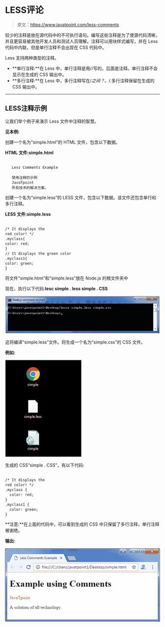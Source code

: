 # LESS评论

> 原文：<https://www.javatpoint.com/less-comments>

较少的注释是放在源代码中的不可执行语句。编写这些注释是为了使源代码清晰，并且更容易被其他开发人员和测试人员理解。注释可以用块样式编写，并在 Less 代码中内联，但是单行注释不会出现在 CSS 代码中。

Less 支持两种类型的注释。

*   **单行注释:**在 Less 中，单行注释是用//写的，后面是注释。单行注释不会显示在生成的 CSS 输出中。
*   **多行注释:**在 Less 中，多行注释写在/*之间？。*/.多行注释保留在生成的 CSS 输出中。

* * *

## LESS注释示例

让我们举个例子来演示 Less 文件中注释的智慧。

**见本例:**

创建一个名为“simple.html”的 HTML 文件，包含以下数据。

**HTML 文件:simple.html**

```

   Less Comments Example

   使用注释的示例
   JavaTpoint
   所有技术的解决方案。

```

创建一个名为“simple.less”的 LESS 文件，包含以下数据。该文件还包含单行和多行注释。

**LESS 文件:simple.less**

```

/* It displays the
red color! */
.myclass{
color: red;
}
// It displays the green color
.myclass1{
color: green;
} 

```

将文件“simple.html”和“simple.less”放在 Node.js 的根文件夹中

现在，执行以下代码:**lesc simple . less simple . CSS**

![Less Less comment1](img/a0d96b85bf47285c343a1a79b2868c31.png)

这将编译“simple.less”文件。将生成一个名为“simple.css”的 CSS 文件。

**例如:**

![Less Less comment2](img/8c9336ab6781d07fd74e79f1727529ee.png)

生成的 CSS“simple . CSS”，有以下代码:

```

/* It displays the
red color! */
.myclass {
  color: red;
}
.myclass1 {
  color: green;
} 

```

**注意:**在上面的代码中，可以看到生成的 CSS 中只保留了多行注释，单行注释被谢绝。

**输出:**

![Less Less comment3](img/f38bad9c1116ba3e180578524a75af79.png)
